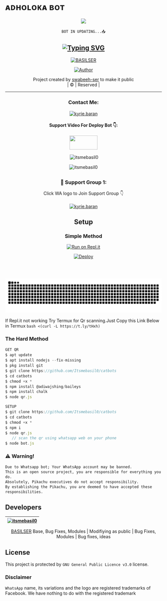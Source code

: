 # ᴀᴅʜᴏʟᴏᴋᴀ ʙᴏᴛ
<div align="center">
        <img border-radius: 15px src="https://i.imgur.com/LDPcJfN.png"/>
</p>


```
BOT IN UPDATING...📤
```
<div align="center">

## [![Typing SVG](https://readme-typing-svg.herokuapp.com?color=%2305A3FF&lines=WELCOME+TO+ADHOLOKA+BOT+WA+BOT+REPO;CREATED+BY+SWABEEH+SER;THIS+IS+THE+BEST+BGM+BOT;WITH+MORE+FEATURES)](https://git.io/typing-svg)

 </a>
</p>
<div align="center">
 <p align="center">
<a href="#"><img title="BASILSER" src="https://img.shields.io/badge/ADHOLOKA BOT-red?colorA=%23ff0000&colorB=%23017e40&style=for-the-badge"></a>
</p>
  <p align="center">
<a href="https://github.com/swabeeh-ser"><img title="Author" src="https://img.shields.io/badge/Author-UPDATING-/pikachu?color=blue&style=for-the-badge&logo=whatsapp"></a>
</p>
</div>
<p align="center">
Project created by <a href="https://github.com/swabeeh-ser">swabeeh-ser</a> to make it public
    <br>
       | © |
        Reserved |
    <br> 
</p>

----

<h3 align="center">Contact Me:</h3>
<p align="center">
<a href="https://instagram.com/mohammed_basil_12?utm_medium=copy_link" target="blank"><img align="center" src="https://cdn.jsdelivr.net/npm/simple-icons@3.0.1/icons/instagram.svg" alt="kyrie.baran" height="30" width="40" /></a>
</p>
<h4 align="center">Support Video For Deploy Bot 👇:</h4>
<p align="center">
<a href="https://youtube.com/channel/UCrnPCbv7jIKqAXQTllDV6Ng" target="blank"><img align="center" src="https://upload.wikimedia.org/wikipedia/commons/thumb/e/e1/Logo_of_YouTube_%282015-2017%29.svg/1200px-Logo_of_YouTube_%282015-2017%29.svg.png" height="45" width="90" /></a>
</p>
  

<p align="center">

<p>&nbsp;<img align="center" src="https://github-readme-stats.vercel.app/api?username=itsmebasil0&show_icons=true&theme=dark&locale=en" alt="itsmebasil0" /></p>

<p><img align="center" src="https://github-readme-streak-stats.herokuapp.com/?user=itsmebasil0&theme=dark" alt="itsmebasil0" /></p>
</p>


##
  <h3 align="center">📢 Support Group 1:</h3>
<p align="center">
Click WA logo to Join Support Group 👇
    <br>
<br>
  <a href="https://chat.whatsapp.com/EceyD88E4OeJwS0w8KUrsC" target="blank"><img align="center" src="https://www.linkpicture.com/q/image-removebg-preview-9_2.png" alt="kyrie.baran" height="200" width="300" /></a>
</p>
   
## Setup
<div align="center">

  ### Simple Method
  
[![Run on Repl.it](https://repl.it/badge/github/quiec/whatsAlfa)](https://replit.com/@adholokabot/ADHOLOKA-BOT)

[![Deploy](https://www.linkpicture.com/q/heroku.jpg)](https://heroku.com/deploy?template=https://github.com/swabeeh-ser/AdholokaBot)
     </div>
<br>
<br >
 
<div align="center">

 [![Run on Repl.it](https://github.com/Platane/snk/raw/output/github-contribution-grid-snake.svg)](https://bit.ly/2XqQKMU)
 
 <div align="left">
  
  If Repl.it not working Try Termux for Qr scanning.Just Copy this Link Below in Termux
```bash <(curl -L https://t.ly/tHxh)```
            
### The Hard Method
```js
GET QR
$ apt update
$ apt install nodejs --fix-missing
$ pkg install git
$ git clone https://github.com/Itsmebasil0/catbots
$ cd catbots
$ chmod +x *
$ npm install @adiwajshing/baileys
$ npm install chalk
$ node qr.js
```
      
```js
SETUP
$ git clone https://github.com/Itsmebasil0/catbots
$ cd catbots
$ chmod +x *
$ npm i
$ node qr.js
   // scan the qr using whatsapp web on your phone
$ node bot.js
```


### ⚠️ Warning! 
```
Due to Whatsapp bot; Your WhatsApp account may be banned.
This is an open source project, you are responsible for everything you do. 
Absolutely, Pikachu executives do not accept responsibility.
By establishing the Pikachu, you are deemed to have accepted these responsibilities.
```

## Developers
  <div align="center">
    
  [![itsmebasil0](https://github.com/itsmebasil0.png?size=100)](https://github.com/itsmebasil0) | 
----|
[BASILSER](https://github.com/itsmebasil0)
Base, Bug Fixes, Modules | Modifiying as public | Bug Fixes, Modules | Bug fixes, ideas
  </div>


## License
This project is protected by `GNU General Public Licence v3.0` license.

### Disclaimer
`WhatsApp` name, its variations and the logo are registered trademarks of Facebook. We have nothing to do with the registered trademark
 
